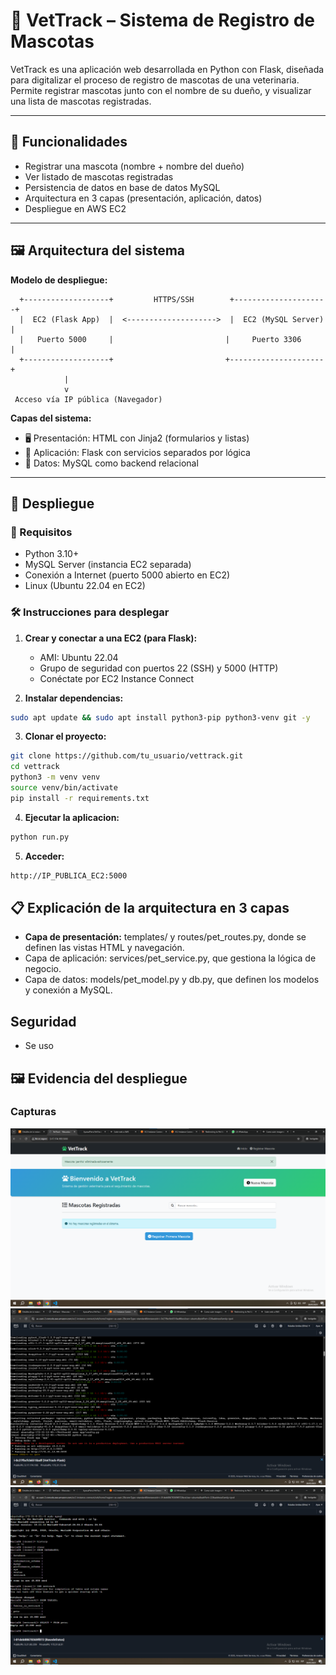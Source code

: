 # 🐾 VetTrack – Sistema de Registro de Mascotas

VetTrack es una aplicación web desarrollada en Python con Flask, diseñada para digitalizar el proceso de registro de mascotas de una veterinaria. Permite registrar mascotas junto con el nombre de su dueño, y visualizar una lista de mascotas registradas.

---

## 📌 Funcionalidades

- Registrar una mascota (nombre + nombre del dueño)
- Ver listado de mascotas registradas
- Persistencia de datos en base de datos MySQL
- Arquitectura en 3 capas (presentación, aplicación, datos)
- Despliegue en AWS EC2

---

## 🖼️ Arquitectura del sistema

**Modelo de despliegue:**

      +-------------------+         HTTPS/SSH        +---------------------+
      |  EC2 (Flask App)  |  <-------------------->  |  EC2 (MySQL Server) |
      |   Puerto 5000     |                         |     Puerto 3306     |
      +-------------------+                         +---------------------+
                |
                v
     Acceso vía IP pública (Navegador)


**Capas del sistema:**
- 🖥️ Presentación: HTML con Jinja2 (formularios y listas)
- 🧠 Aplicación: Flask con servicios separados por lógica
- 💾 Datos: MySQL como backend relacional

---

## 🚀 Despliegue

### 🔧 Requisitos

- Python 3.10+
- MySQL Server (instancia EC2 separada)
- Conexión a Internet (puerto 5000 abierto en EC2)
- Linux (Ubuntu 22.04 en EC2)

### 🛠️ Instrucciones para desplegar

1. **Crear y conectar a una EC2 (para Flask):**
   - AMI: Ubuntu 22.04
   - Grupo de seguridad con puertos 22 (SSH) y 5000 (HTTP)
   - Conéctate por EC2 Instance Connect

2. **Instalar dependencias:**

```bash
sudo apt update && sudo apt install python3-pip python3-venv git -y
```

3. **Clonar el proyecto:**
```bash
git clone https://github.com/tu_usuario/vettrack.git
cd vettrack
python3 -m venv venv
source venv/bin/activate
pip install -r requirements.txt
```

4. **Ejecutar la aplicacion:**
```bash
python run.py
```
5. **Acceder:**
```bash
http://IP_PUBLICA_EC2:5000
```

## 📋 Explicación de la arquitectura en 3 capas

- **Capa de presentación:** templates/ y routes/pet_routes.py, donde se definen las vistas HTML y navegación.
- Capa de aplicación: services/pet_service.py, que gestiona la lógica de negocio.
- Capa de datos: models/pet_model.py y db.py, que definen los modelos y conexión a MySQL.

## Seguridad

- Se uso 

## 🖼️ Evidencia del despliegue
### Capturas
![Paginaweb](https://github.com/AyarzaPiero/VetTrack/blob/main/assets/paginafuncionando.png)
![Instanciadbv1](https://github.com/AyarzaPiero/VetTrack/blob/main/assets/instanciapython.png)
![Instanciadbv1](https://github.com/AyarzaPiero/VetTrack/blob/main/assets/instanciabasededatos.png)
